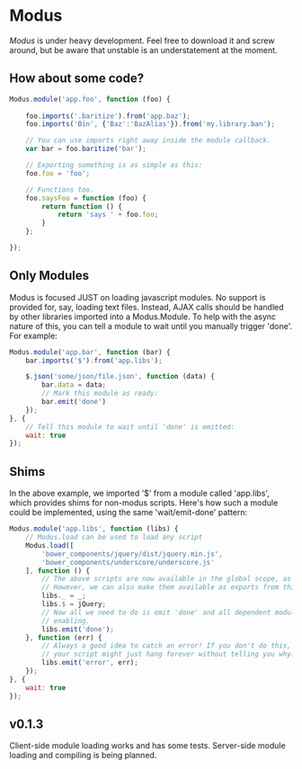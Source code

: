 Modus
=====

*Modus* is under heavy development. Feel free to download it and screw around, but be aware that
unstable is an understatement at the moment.

How about some code?
--------------------

```javascript
Modus.module('app.foo', function (foo) {
   
    foo.imports('.baritize').from('app.baz');
    foo.imports('Bin', {'Baz':'BazAlias'}).from('my.library.ban');

    // You can use imports right away inside the module callback.
    var bar = foo.baritize('bar');

    // Exporting something is as simple as this:
    foo.foo = 'foo';

    // Functions too.
    foo.saysFoo = function (foo) {
        return function () {
            return 'says ' + foo.foo;
        }
    };

});
```

Only Modules
------------
Modus is focused JUST on loading javascript modules. No support is provided
for, say, loading text files. Instead, AJAX calls should be handled by other
libraries imported into a Modus.Module. To help with the async nature of this,
you can tell a module to wait until you manually trigger 'done'. For example:

```javascript
Modus.module('app.bar', function (bar) {
    bar.imports('$').from('app.libs');

    $.json('some/json/file.json', function (data) {
        bar.data = data;
        // Mark this module as ready:
        bar.emit('done')
    });
}, {
    // Tell this module to wait until 'done' is emitted:
    wait: true
});
```

Shims
-----
In the above example, we imported '$' from a module called 'app.libs', which
provides shims for non-modus scripts. Here's how such a module could be implemented,
using the same 'wait/emit-done' pattern:

```javascript
Modus.module('app.libs', function (libs) {
    // Modus.load can be used to load any script
    Modus.load([
        'bower_components/jquery/dist/jquery.min.js',
        'bower_components/underscore/underscore.js'
    ], function () {
        // The above scripts are now available in the global scope, as always.
        // However, we can also make them available as exports from this module:
        libs._ = _;
        libs.$ = jQuery;
        // Now all we need to do is emit 'done' and all dependent modules can continue
        // enabling.
        libs.emit('done');
    }, function (err) {
        // Always a good idea to catch an error! If you don't do this,
        // your script might just hang forever without telling you why.
        libs.emit('error', err);
    });
}, {
    wait: true
});
```

v0.1.3
------
Client-side module loading works and has some tests. Server-side
module loading and compiling is being planned.